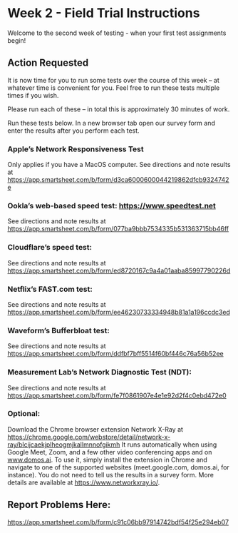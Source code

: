 # Week 2 - Field Trial Instructions

Welcome to the second week of testing - when your first test assignments begin!

## Action Requested
It is now time for you to run some tests over the course of this week – at whatever time is convenient for you. 
Feel free to run these tests multiple times if you wish.  

Please run each of these – in total this is approximately 30 minutes of work. 

Run these tests below. In a new browser tab open our survey form and enter the results after you perform each test.  

### Apple’s Network Responsiveness Test
Only applies if you have a MacOS computer. 
See directions and note results at https://app.smartsheet.com/b/form/d3ca6000600044219862dfcb9324742e

### Ookla’s web-based speed test: https://www.speedtest.net
See directions and note results at https://app.smartsheet.com/b/form/077ba9bbb7534335b531363715bb46ff

###  Cloudflare’s speed test: 
See directions and note results at https://app.smartsheet.com/b/form/ed8720167c9a4a01aaba85997790226d

### Netflix’s FAST.com test: 
See directions and note results at https://app.smartsheet.com/b/form/ee46230733334948b81a1a196ccdc3ed

### Waveform’s Bufferbloat test: 
See directions and note results at https://app.smartsheet.com/b/form/ddfbf7bff5514f60bf446c76a56b52ee

### Measurement Lab’s Network Diagnostic Test (NDT):
See directions and note results at https://app.smartsheet.com/b/form/fe7f0861907e4e1e92d2f4c0ebd472e0 

### Optional: 
Download the Chrome browser extension Network X-Ray at https://chrome.google.com/webstore/detail/network-x-ray/blcijcaekjplheogmjkallmnnofgikmh 
It runs automatically when using Google Meet, Zoom, and a few other video conferencing apps and on www.domos.ai. 
To use it, simply install the extension in Chrome and navigate to one of the supported websites 
(meet.google.com, domos.ai, for instance). You do not need to tell us the results in a survey form. More details are 
available at https://www.networkxray.io/. 

## Report Problems Here: 
https://app.smartsheet.com/b/form/c91c06bb97914742bdf54f25e294eb07
